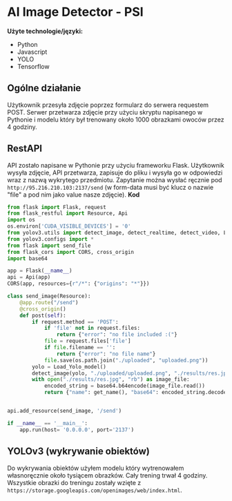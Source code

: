 # AI Image Detector - PSI
**Użyte technologie/języki:**
* Python
* Javascript
* YOLO
* Tensorflow


Ogólne działanie
-----------------
Użytkownik przesyła zdjęcie poprzez formularz do serwera requestem POST. Serwer przetwarza zdjęcie przy użyciu skryptu napisanego w Pythonie i modelu który był trenowany około 1000 obrazkami owoców przez 4 godziny.

RestAPI
--------
API zostało napisane w Pythonie przy użyciu frameworku Flask. Użytkownik wysyła zdjęcie, API przetwarza, zapisuje do pliku i wysyła go w odpowiedzi wraz z nazwą wykrytego przedmiotu. Zapytanie można wysłać ręcznie pod `http://95.216.210.103:2137/send` (w form-data musi być klucz o nazwie "file" a pod nim jako value nasze zdjęcie).
**Kod**
```python
from flask import Flask, request
from flask_restful import Resource, Api
import os
os.environ['CUDA_VISIBLE_DEVICES'] = '0'
from yolov3.utils import detect_image, detect_realtime, detect_video, Load_Yolo_model, detect_video_realtime_mp, get_name
from yolov3.configs import *
from flask import send_file
from flask_cors import CORS, cross_origin
import base64

app = Flask(__name__)
api = Api(app)
CORS(app, resources={r"/*": {"origins": "*"}})

class send_image(Resource):
    @app.route("/send")
    @cross_origin()
    def post(self):
        if request.method == 'POST':
            if 'file' not in request.files:
                return {"error": "no file included :("}
            file = request.files['file']
            if file.filename == '':
                return {"error": "no file name"}
            file.save(os.path.join("./uploaded", "uploaded.png"))
        yolo = Load_Yolo_model()
        detect_image(yolo, "./uploaded/uploaded.png", "./results/res.jpg", input_size=YOLO_INPUT_SIZE, show=False, CLASSES=TEST_CLASSES, rectangle_colors=(255, 0, 0))
        with open("./results/res.jpg", "rb") as image_file:
            encoded_string = base64.b64encode(image_file.read())
            return {"name": get_name(), "base64": encoded_string.decode("utf-8")}


api.add_resource(send_image, '/send')

if __name__ == '__main__':
    app.run(host= '0.0.0.0', port='2137')
```

YOLOv3 (wykrywanie obiektów)
------------
Do wykrywania obiektów użyłem modelu który wytrenowałem własnoręcznie około tysiącem obrazków. Cały trening trwał 4 godziny. Wszystkie obrazki do treningu zostały wzięte z ```https://storage.googleapis.com/openimages/web/index.html```.
